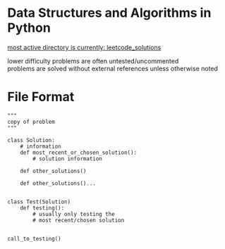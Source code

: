 # Data Structures and Algorithms in Python

[most active directory is currently: leetcode_solutions](https://github.com/scott-sattler/DSA-python/tree/main/leetcode_solutions) <br>

lower difficulty problems are often untested/uncommented <br>
problems are solved without external references unless otherwise noted


# File Format

    """
    copy of problem
    """
    
    class Solution:
        # information
        def most_recent_or_chosen_solution():
            # solution information
        
        def other_solutions()
        
        def other_solutions()...
        
    
    class Test(Solution)
        def testing():
            # usually only testing the
            # most recent/chosen solution
        
    
    call_to_testing()
